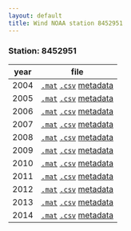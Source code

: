 ```yaml
---
layout: default
title: Wind NOAA station 8452951
---
```


### Station: 8452951

year | file
------|------
2004  |[``.mat``](Data/wind/8452951/2004/wind_2004_8452951.mat) [``.csv``](Data/wind/8452951/2004/wind_2004_8452951.csv) [metadata](Data/wind/8452951/2004/README_wind_2004_8452951.json)
2005  |[``.mat``](Data/wind/8452951/2005/wind_2005_8452951.mat) [``.csv``](Data/wind/8452951/2005/wind_2005_8452951.csv) [metadata](Data/wind/8452951/2005/README_wind_2005_8452951.json)
2006  |[``.mat``](Data/wind/8452951/2006/wind_2006_8452951.mat) [``.csv``](Data/wind/8452951/2006/wind_2006_8452951.csv) [metadata](Data/wind/8452951/2006/README_wind_2006_8452951.json)
2007  |[``.mat``](Data/wind/8452951/2007/wind_2007_8452951.mat) [``.csv``](Data/wind/8452951/2007/wind_2007_8452951.csv) [metadata](Data/wind/8452951/2007/README_wind_2007_8452951.json)
2008  |[``.mat``](Data/wind/8452951/2008/wind_2008_8452951.mat) [``.csv``](Data/wind/8452951/2008/wind_2008_8452951.csv) [metadata](Data/wind/8452951/2008/README_wind_2008_8452951.json)
2009  |[``.mat``](Data/wind/8452951/2009/wind_2009_8452951.mat) [``.csv``](Data/wind/8452951/2009/wind_2009_8452951.csv) [metadata](Data/wind/8452951/2009/README_wind_2009_8452951.json)
2010  |[``.mat``](Data/wind/8452951/2010/wind_2010_8452951.mat) [``.csv``](Data/wind/8452951/2010/wind_2010_8452951.csv) [metadata](Data/wind/8452951/2010/README_wind_2010_8452951.json)
2011  |[``.mat``](Data/wind/8452951/2011/wind_2011_8452951.mat) [``.csv``](Data/wind/8452951/2011/wind_2011_8452951.csv) [metadata](Data/wind/8452951/2011/README_wind_2011_8452951.json)
2012  |[``.mat``](Data/wind/8452951/2012/wind_2012_8452951.mat) [``.csv``](Data/wind/8452951/2012/wind_2012_8452951.csv) [metadata](Data/wind/8452951/2012/README_wind_2012_8452951.json)
2013  |[``.mat``](Data/wind/8452951/2013/wind_2013_8452951.mat) [``.csv``](Data/wind/8452951/2013/wind_2013_8452951.csv) [metadata](Data/wind/8452951/2013/README_wind_2013_8452951.json)
2014  |[``.mat``](Data/wind/8452951/2014/wind_2014_8452951.mat) [``.csv``](Data/wind/8452951/2014/wind_2014_8452951.csv) [metadata](Data/wind/8452951/2014/README_wind_2014_8452951.json)
